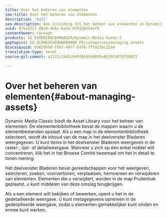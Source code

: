 ```yaml
---
title: Over het beheren van elementen
seo-title: Over het beheren van elementen
description: 'null'
seo-description: Een inleiding tot het beheer van elementen in Dynamic Media Classic
uuid: 875e3227-d8a9-4e6c-be4e-6f0328eb4ef8
contentOwner: rbrough
products: SG_EXPERIENCEMANAGER/Dynamic-Media-Scene-7
geptopics: SG_SCENESEVENONDEMAND_PK/categories/managing_assets
discoiquuid: b362959d-f997-4877-b470-fffa23bc22a4
translation-type: tm+mt
source-git-commit: a1722c15d3c049f05959d895e85297d47d730872

---
```



# Over het beheren van elementen{#about-managing-assets}

Dynamic Media Classic biedt de Asset Library voor het beheer van elementen. De elementenbibliotheek bevat de mappen waarin u de elementbestanden opslaat. Als u een map in de elementenbibliotheek selecteert, wordt de inhoud van de map in het deelvenster Bladeren weergegeven. U kunt items in het deelvenster Bladeren weergeven in de raster-, lijst- of detailweergave. Wanneer u zich op één enkel middel wilt concentreren, klik het in het Browse Comité tweemaal om het in detail te tonen mening.

Het deelvenster Bladeren bevat gereedschappen voor het weergeven, selecteren, zoeken, voorvertonen, verplaatsen, hernoemen en verwijderen van elementen. Elementen die u verwijdert, worden in de map Prullenbak geplaatst. u kunt middelen van deze omslag terugkrijgen.

Als u een element wilt bekijken of bewerken, opent u het in de gedetailleerde weergave. U kunt metagegevens opnemen in de gedetailleerde weergave, zodat u elementen gemakkelijker kunt vinden en ermee kunt werken.
